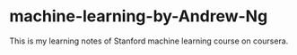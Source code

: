 # machine-learning-by-Andrew-Ng
This is my learning notes of Stanford machine learning course on coursera.

